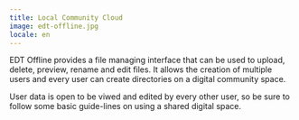 ```yaml
---
title: Local Community Cloud
image: edt-offline.jpg
locale: en
---
```


EDT Offline provides a file managing interface that can be used to upload, delete, preview, rename and edit files. It allows the creation of multiple users and every user can create directories on a digital community space.

User data is open to be viwed and edited by every other user, so be sure to follow some basic guide-lines on using a shared digital space.

<app-button :color="true" link="/storing-sharing" target="_self" text="Get started"></app-button>
